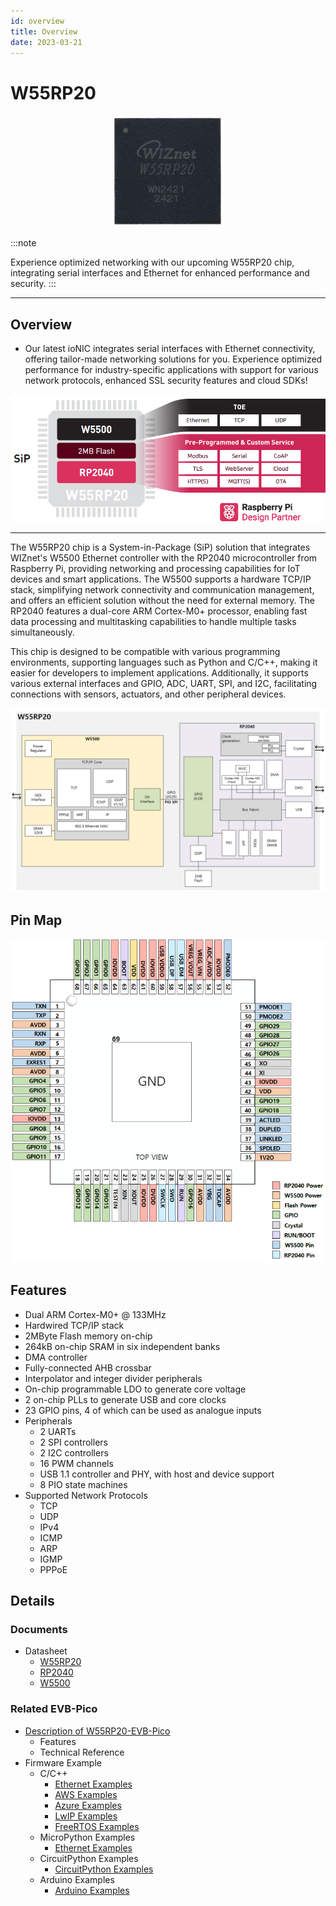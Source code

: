 ```yaml
---
id: overview
title: Overview
date: 2023-03-21
---
```




# W55RP20

<p align="center">
  <img src="/img/products/w55rp20/W55RP20_Chip.jpg" />
</p>

<!-- ![](/img/products/w55rp20/W55RP20_Chip.jpg) -->

:::note

Experience optimized networking with our upcoming W55RP20 chip, integrating serial interfaces and Ethernet for enhanced performance and security.
:::

----

## Overview

- Our latest ioNIC integrates serial interfaces with Ethernet connectivity, offering tailor-made networking solutions for you. Experience optimized performance for industry-specific applications with support for various network protocols, enhanced SSL security features and cloud SDKs! 

![](/img/products/w55rp20/w55rp20_overview.png)

----

The W55RP20 chip is a System-in-Package (SiP) solution that integrates WIZnet's W5500 Ethernet controller with the RP2040 microcontroller from Raspberry Pi, providing networking and processing capabilities for IoT devices and smart applications. The W5500 supports a hardware TCP/IP stack, simplifying network connectivity and communication management, and offers an efficient solution without the need for external memory. The RP2040 features a dual-core ARM Cortex-M0+ processor, enabling fast data processing and multitasking capabilities to handle multiple tasks simultaneously. 

This chip is designed to be compatible with various programming environments, supporting languages such as Python and C/C++, making it easier for developers to implement applications. Additionally, it supports various external interfaces and GPIO, ADC, UART, SPI, and I2C, facilitating connections with sensors, actuators, and other peripheral devices. 

![](/img/products/w55rp20/W55RP20_system_overview.png)

## Pin Map


<p align="center">
  <img src="/img/products/w55rp20/W55RP20_pinout_v3.png" />
</p>

## Features
* Dual ARM Cortex-M0+ @ 133MHz 
* Hardwired TCP/IP stack 
* 2MByte Flash memory on-chip 
* 264kB on-chip SRAM in six independent banks 
* DMA controller 
* Fully-connected AHB crossbar 
* Interpolator and integer divider peripherals 
* On-chip programmable LDO to generate core voltage 
* 2 on-chip PLLs to generate USB and core clocks 
* 23 GPIO pins, 4 of which can be used as analogue inputs 
* Peripherals 
    * 2 UARTs 
    * 2 SPI controllers 
    * 2 I2C controllers 
    * 16 PWM channels 
    * USB 1.1 controller and PHY, with host and device support 
    * 8 PIO state machines 
* Supported Network Protocols 
    * TCP  
    * UDP 
    * IPv4 
    * ICMP 
    * ARP 
    * IGMP 
    * PPPoE 


## Details
### Documents
- Datasheet
    - [W55RP20](https://docs.wiznet.io/Product/ioNIC/W55RP20/documents_md#data-sheet)
    - [RP2040](https://docs.wiznet.io/Product/ioNIC/W55RP20/documents_md#rp2040-data-sheet)
    - [W5500](https://docs.wiznet.io/Product/iEthernet/W5500/datasheet)

### Related EVB-Pico
- [Description of W55RP20-EVB-Pico](https://docs.wiznet.io/Product/ioNIC/W55RP20/w55rp20-evb-pico)
    - Features
    - Technical Reference
- Firmware Example
	- C/C++
  	  - [Ethernet Examples](https://github.com/WIZnet-ioNIC/WIZnet-PICO-C)
  	  - [AWS Examples](https://github.com/WIZnet-ioNIC/WIZnet-PICO-AWS-C)
  	  - [Azure Examples](https://github.com/WIZnet-ioNIC/WIZnet-PICO-AZURE-C)
  	  - [LwIP Examples](https://github.com/WIZnet-ioNIC/WIZnet-PICO-LWIP-C)
  	  - [FreeRTOS Examples](https://github.com/WIZnet-ioNIC/WIZnet-PICO-FREERTOS-C)
	- MicroPython Examples
	  - [Ethernet Examples](https://github.com/WIZnet-ioNIC/WIZnet-ioNIC-micropython)
	- CircuitPython Examples
 	  - [CircuitPython Examples](https://github.com/WIZnet-ioNIC/WIZnet-ioNIC-Circuitpython)
	- Arduino Examples
  	  - [Arduino Examples](https://github.com/earlephilhower/arduino-pico)
